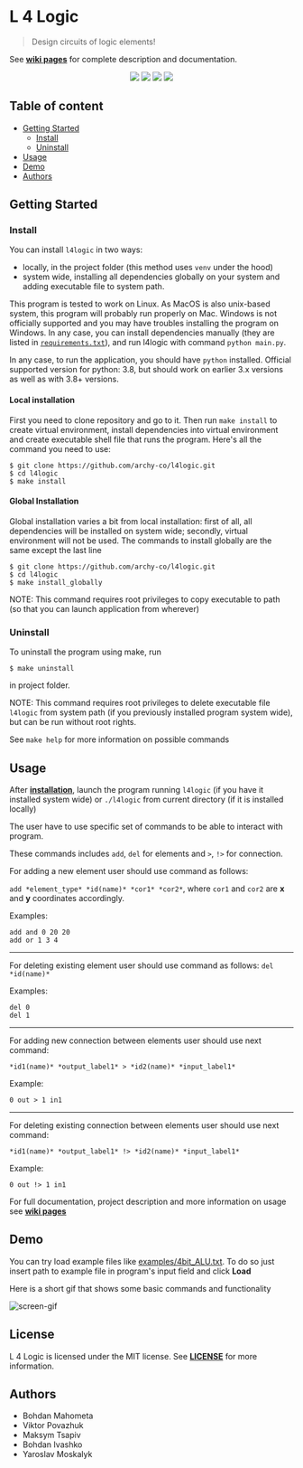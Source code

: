 # L 4 Logic
> Design circuits of logic elements!

See **[wiki pages](https://github.com/archy-co/l4logic/wiki)** for complete description and documentation.

<center>
<img src="https://img.shields.io/github/contributors/archy-co/l4logic">
<img src="https://img.shields.io/github/license/archy-co/l4logic">
<img src="https://img.shields.io/github/languages/top/archy-co/l4logic">
<img src="https://img.shields.io/github/issues-closed/archy-co/l4logic">
</center>

## Table of content

* [Getting Started](#getting-started)
    * [Install](#install)
    * [Uninstall](#uninstall)
* [Usage](#usage)
* [Demo](#demo)
* [Authors](#authors)

## Getting Started
### Install
You can install `l4logic` in two ways:
* locally, in the project folder (this method uses `venv` under the hood)
* system wide, installing all dependencies globally on your system and adding executable file
to system path.

This program is tested to work on Linux. As MacOS is also unix-based system, this program
will probably run properly on Mac. Windows is not officially supported and you may have troubles
installing the program on Windows. In any case, you can install dependencies manually 
(they are listed in [`requirements.txt`](https://github.com/archy-co/l4logic/blob/main/requirements.txt)), and run l4logic with command `python main.py`.

In any case, to run the application, you should have `python` installed. Official supported version for python: 3.8, but should work on earlier 3.x versions as well as with 3.8+ versions.

#### Local installation
First you need to clone repository and go to it. Then run `make install` to create virtual
environment, install dependencies into virtual environment and create executable shell file
that runs the program. Here's all the command you need to use:

```shell
$ git clone https://github.com/archy-co/l4logic.git
$ cd l4logic
$ make install
```

#### Global Installation
Global installation varies a bit from local installation: first of all, all dependencies will be
installed on system wide; secondly, virtual environment will not be used. The commands to install
globally are the same except the last line
```shell
$ git clone https://github.com/archy-co/l4logic.git
$ cd l4logic
$ make install_globally
```
NOTE: This command requires root privileges to copy executable to path (so that you can
launch application from wherever)

### Uninstall
To uninstall the program using make, run

```shell
$ make uninstall
```

in project folder.

NOTE: This command requires root privileges to delete executable file `l4logic` from system path
(if you previously installed program system wide), but can be run without root rights.

See `make help` for more information on possible commands

## Usage

After **[installation](#installation)**, launch the program running `l4logic` (if you have it
installed system wide) or `./l4logic` from current directory (if it is installed locally)

The user have to use specific set of commands to be able to interact with program.

These commands includes `add`, `del` for elements and `>`, `!>` for connection.

For adding a new element user should use command as follows:

`add *element_type* *id(name)* *cor1* *cor2*`, where `cor1` and `cor2` are **x** and **y** coordinates accordingly.

Examples:

    add and 0 20 20
    add or 1 3 4

---

For deleting existing element user should use command as follows:
`del *id(name)*`

Examples:

    del 0
    del 1

---

For adding new connection between elements user should use next command:

`*id1(name)* *output_label1* > *id2(name)* *input_label1*`

Example:

    0 out > 1 in1

---

For deleting existing connection between elements user should use next command:

`*id1(name)* *output_label1* !> *id2(name)* *input_label1*`

Example:

    0 out !> 1 in1

For full documentation, project description and more information on usage see **[wiki pages](https://github.com/archy-co/l4logic/wiki)**

## Demo
You can try load example files like [examples/4bit_ALU.txt](https://github.com/archy-co/l4logic/blob/master/images/demo.gif). To do so just insert path to example file in program's input field and click **Load**

Here is a short gif that shows some basic commands and functionality

![screen-gif](./images/demo.gif)

## License
L 4 Logic is licensed under the MIT license. See **[LICENSE](https://github.com/archy-co/l4logic/blob/master/LICENSE)** for more information.


## Authors
* Bohdan Mahometa
* Viktor Povazhuk
* Maksym Tsapiv
* Bohdan Ivashko
* Yaroslav Moskalyk

